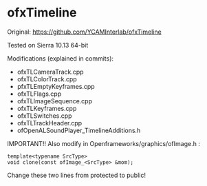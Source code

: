 # ofxTimeline #

Original: https://github.com/YCAMInterlab/ofxTimeline

Tested on Sierra 10.13 64-bit

Modifications (explained in commits):

- ofxTLCameraTrack.cpp
- ofxTLColorTrack.cpp
- pfxTLEmptyKeyframes.cpp
- ofxTLFlags.cpp
- ofxTLImageSequence.cpp
- ofxTLKeyframes.cpp
- ofxTLSwitches.cpp
- ofxTLTrackHeader.cpp
- ofOpenALSoundPlayer_TimelineAdditions.h

IMPORTANT!!
Also modify in Openframeworks/graphics/ofImage.h :

    template<typename SrcType> 
    void clone(const ofImage_<SrcType> &mom); 

Change these two lines from protected to public!
